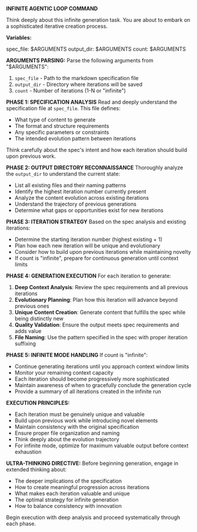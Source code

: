 **INFINITE AGENTIC LOOP COMMAND**

Think deeply about this infinite generation task. You are about to embark on a sophisticated iterative creation process.

**Variables:**

spec_file: $ARGUMENTS
output_dir: $ARGUMENTS
count: $ARGUMENTS

**ARGUMENTS PARSING:**
Parse the following arguments from "$ARGUMENTS":
1. `spec_file` - Path to the markdown specification file
2. `output_dir` - Directory where iterations will be saved  
3. `count` - Number of iterations (1-N or "infinite")

**PHASE 1: SPECIFICATION ANALYSIS**
Read and deeply understand the specification file at `spec_file`. This file defines:
- What type of content to generate
- The format and structure requirements
- Any specific parameters or constraints
- The intended evolution pattern between iterations

Think carefully about the spec's intent and how each iteration should build upon previous work.

**PHASE 2: OUTPUT DIRECTORY RECONNAISSANCE** 
Thoroughly analyze the `output_dir` to understand the current state:
- List all existing files and their naming patterns
- Identify the highest iteration number currently present
- Analyze the content evolution across existing iterations
- Understand the trajectory of previous generations
- Determine what gaps or opportunities exist for new iterations

**PHASE 3: ITERATION STRATEGY**
Based on the spec analysis and existing iterations:
- Determine the starting iteration number (highest existing + 1)
- Plan how each new iteration will be unique and evolutionary
- Consider how to build upon previous iterations while maintaining novelty
- If count is "infinite", prepare for continuous generation until context limits

**PHASE 4: GENERATION EXECUTION**
For each iteration to generate:

1. **Deep Context Analysis**: Review the spec requirements and all previous iterations
2. **Evolutionary Planning**: Plan how this iteration will advance beyond previous ones
3. **Unique Content Creation**: Generate content that fulfills the spec while being distinctly new
4. **Quality Validation**: Ensure the output meets spec requirements and adds value
5. **File Naming**: Use the pattern specified in the spec with proper iteration suffixing

**PHASE 5: INFINITE MODE HANDLING**
If count is "infinite":
- Continue generating iterations until you approach context window limits
- Monitor your remaining context capacity
- Each iteration should become progressively more sophisticated
- Maintain awareness of when to gracefully conclude the generation cycle
- Provide a summary of all iterations created in the infinite run

**EXECUTION PRINCIPLES:**
- Each iteration must be genuinely unique and valuable
- Build upon previous work while introducing novel elements
- Maintain consistency with the original specification
- Ensure proper file organization and naming
- Think deeply about the evolution trajectory
- For infinite mode, optimize for maximum valuable output before context exhaustion

**ULTRA-THINKING DIRECTIVE:**
Before beginning generation, engage in extended thinking about:
- The deeper implications of the specification
- How to create meaningful progression across iterations  
- What makes each iteration valuable and unique
- The optimal strategy for infinite generation
- How to balance consistency with innovation

Begin execution with deep analysis and proceed systematically through each phase.
